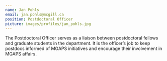 ```yaml
---
name: Jan Pohls
email: jan.pohls@mcgill.ca
position: Postdoctoral Officer
picture: images/profiles/jan_pohls.jpg
---
```


The Postdoctoral Officer serves as a liaison between postdoctoral fellows and graduate students in the department. It is the officer’s job to keep postdocs informed of MGAPS initiatives and encourage their involvement in MGAPS affairs.